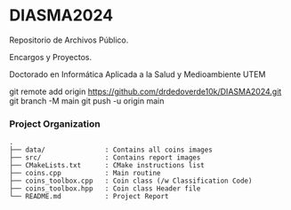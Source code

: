 # DIASMA2024
Repositorio de Archivos Público.

Encargos y Proyectos.

Doctorado en Informática Aplicada a la Salud y Medioambiente UTEM

git remote add origin https://github.com/drdedoverde10k/DIASMA2024.git
git branch -M main
git push -u origin main

### Project Organization

```
.
├── data/               : Contains all coins images
├── src/                : Contains report images
├── CMakeLists.txt      : CMake instructions list
├── coins.cpp           : Main routine
├── coins_toolbox.cpp   : Coin class (/w Classification Code)
├── coins_toolbox.hpp   : Coin class Header file
└── README.md           : Project Report
```
